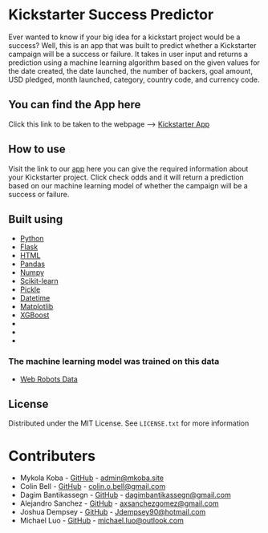 # Kickstarter Success Predictor 

Ever wanted to know if your big idea for a kickstart project would be a success? Well, this is an app that was built to predict whether a Kickstarter campaign will be a success or failure. It takes in user input and returns a prediction using a machine learning algorithm based on the given values for the date created, the date launched, the number of backers, goal amount, USD pledged, month launched, category, country code, and currency code.

## You can find the App here

Click this link to be taken to the webpage --> [Kickstarter App](placeholder) 

## How to use
Visit the link to our [app]() here you can give the required information about your Kickstarter project. Click check odds and it will return a prediction based on our machine learning model of whether the campaign will be a success or failure.   

## Built using 
* [Python](https://www.python.org/)
* [Flask](https://flask.palletsprojects.com/en/2.0.x/)
* [HTML](https://developer.mozilla.org/en-US/docs/Web/HTML)
* [Pandas](https://pandas.pydata.org/docs/)
* [Numpy](https://numpy.org/doc/)
* [Scikit-learn](https://scikit-learn.org/stable/)
* [Pickle](https://docs.python.org/3/library/pickle.html)
* [Datetime](https://docs.python.org/3/library/datetime.html)
* [Matplotlib](https://matplotlib.org)
* [XGBoost](https://xgboost.readthedocs.io/en/stable/)
* []()
* []()
* []()
### The machine learning model was trained on this data
* [Web Robots Data](https://webrobots.io/kickstarter-datasets/)

## License 
Distributed under the MIT License. See ``` LICENSE.txt ``` for more information

# Contributers 
* Mykola Koba - [GitHub](https://github.com/MrDoberman) - admin@mkoba.site
* Colin Bell - [GitHub](https://github.com/cbell98) - colin.o.bell@gmail.com
* Dagim Bantikassegn - [GitHub](https://github.com/DagimB) - dagimbantikassegn@gmail.com
* Alejandro Sanchez - [GitHub](https://github.com/axsanchezgomez) - axsanchezgomez@gmail.com
* Joshua Dempsey - [GitHub](https://github.com/Jdempsey90) - Jdempsey90@hotmail.com
* Michael Luo - [GitHub](https://github.com/michael-s-luo) - michael.luo@outlook.com

